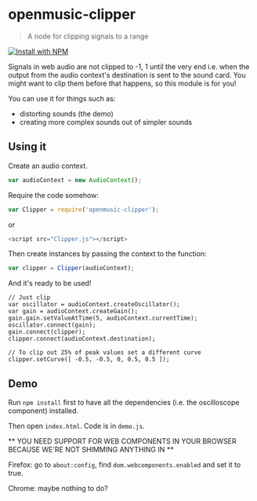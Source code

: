 # openmusic-clipper

> A node for clipping signals to a range

[![Install with NPM](https://nodei.co/npm/openmusic-clipper.png?downloads=true&stars=true)](https://nodei.co/npm/openmusic-clipper/)

Signals in web audio are not clipped to -1, 1 until the very end i.e. when the output from the audio context's destination is sent to the sound card. You might want to clip them before that happens, so this module is for you!

You can use it for things such as: 

* distorting sounds (the demo)
* creating more complex sounds out of simpler sounds

## Using it

Create an audio context.

```javascript
var audioContext = new AudioContext();
```

Require the code somehow:

```javascript
var Clipper = require('openmusic-clipper');
```

or

```javascript
<script src="Clipper.js"></script>
```

Then create instances by passing the context to the function:

```javascript
var clipper = Clipper(audioContext);
```

And it's ready to be used!

```
// Just clip
var oscillator = audioContext.createOscillator();
var gain = audioContext.createGain();
gain.gain.setValueAtTime(5, audioContext.currentTime);
oscillator.connect(gain);
gain.connect(clipper);
clipper.connect(audioContext.destination);
```

```
// To clip out 25% of peak values set a different curve
clipper.setCurve([ -0.5, -0.5, 0, 0.5, 0.5 ]);
```
## Demo

Run `npm install` first to have all the dependencies (i.e. the oscilloscope component) installed.

Then open `index.html`. Code is in `demo.js`.

** YOU NEED SUPPORT FOR WEB COMPONENTS IN YOUR BROWSER BECAUSE WE'RE NOT SHIMMING ANYTHING IN **

Firefox: go to `about:config`, find `dom.webcomponents.enabled` and set it to true.

Chrome: maybe nothing to do?
